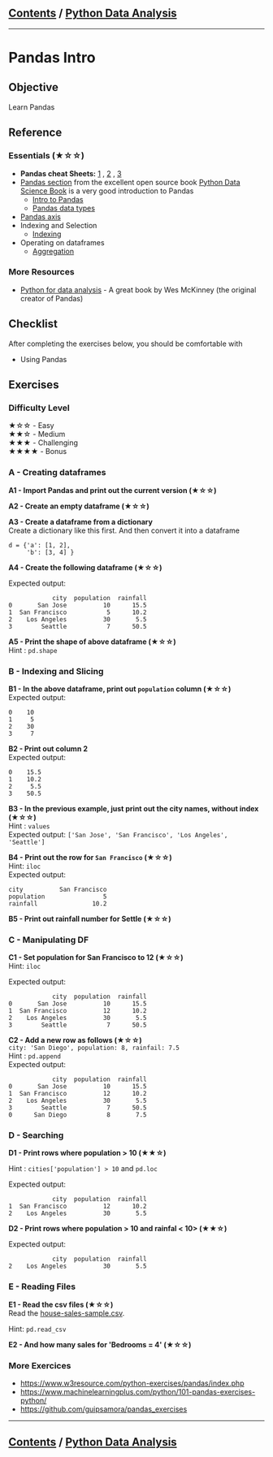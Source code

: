 <link rel='stylesheet' href='../assets/css/main.css'/>

## [Contents](../contents.md) / [Python Data Analysis](0-README.md)

---

# Pandas Intro

## Objective

Learn Pandas

## Reference

### Essentials (★☆☆)

- **Pandas cheat Sheets:** [1](https://pandas.pydata.org/Pandas_Cheat_Sheet.pdf) ,  [2](http://datacamp-community-prod.s3.amazonaws.com/dbed353d-2757-4617-8206-8767ab379ab3) , [3](https://drive.google.com/file/d/1UHK8wtWbADvHKXFC937IS6MTnlSZC_zB/view)
- [Pandas section](https://jakevdp.github.io/PythonDataScienceHandbook/03.00-introduction-to-pandas.html) from the excellent open source book [Python Data Science Book](https://jakevdp.github.io/PythonDataScienceHandbook/index.html) is a very good introduction to Pandas
  - [Intro to Pandas](https://jakevdp.github.io/PythonDataScienceHandbook/03.00-introduction-to-pandas.html)
  - [Pandas data types](https://jakevdp.github.io/PythonDataScienceHandbook/03.01-introducing-pandas-objects.html)
- [Pandas axis](https://www.geeksforgeeks.org/python-pandas-dataframe-axes/)
- Indexing and Selection
  - [Indexing](https://jakevdp.github.io/PythonDataScienceHandbook/03.01-introducing-pandas-objects.html)
- Operating on dataframes
  - [Aggregation](https://jakevdp.github.io/PythonDataScienceHandbook/03.08-aggregation-and-grouping.html)


### More Resources

- [Python for data analysis](https://www.oreilly.com/library/view/python-for-data/9781449323592/) - A great book by Wes McKinney  (the original creator of Pandas)

## Checklist

After completing the exercises below, you should be comfortable with

- Using Pandas

## Exercises

### Difficulty Level

★☆☆  - Easy  
★★☆  - Medium  
★★★  - Challenging  
★★★★ - Bonus

### A - Creating dataframes

**A1 - Import Pandas and print out the current version (★☆☆)**

**A2 - Create an empty dataframe (★☆☆)**  

**A3 - Create a dataframe from a dictionary**  
Create a dictionary like this first.  And then convert it into a dataframe
```text
d = {'a': [1, 2],
     'b': [3, 4] }
```

**A4 - Create the following dataframe (★☆☆)** 

Expected output:

```text
            city  population  rainfall
0       San Jose          10      15.5
1  San Francisco           5      10.2
2    Los Angeles          30       5.5
3        Seattle           7      50.5
```

**A5 - Print the shape of above dataframe (★☆☆)**  
Hint : `pd.shape`

### B - Indexing and Slicing

**B1 - In the above dataframe, print out `population` column (★☆☆)**  
Expected output:

```text
0    10
1     5
2    30
3     7
```

**B2 - Print out column 2**   
Expected output:

```text
0    15.5
1    10.2
2     5.5
3    50.5
```

**B3 - In the previous example, just print out the city names, without index (★☆☆)**  
Hint : `values`  
Expected output:   `['San Jose', 'San Francisco', 'Los Angeles', 'Seattle']`

**B4 - Print out the row for `San Francisco` (★☆☆)**  
Hint: `iloc`  
Expected output:

```text
city          San Francisco
population                5
rainfall               10.2
```

**B5 - Print out rainfall number for Settle (★☆☆)**

### C - Manipulating DF

**C1 - Set population  for San Francisco  to 12 (★☆☆)**  
Hint: `iloc`  

Expected output:  

```text
            city  population  rainfall
0       San Jose          10      15.5
1  San Francisco          12      10.2
2    Los Angeles          30       5.5
3        Seattle           7      50.5
```

**C2 - Add a new row as follows (★☆☆)**  
`city: 'San Diego', population: 8, rainfail: 7.5`  
Hint : `pd.append`  
Expected output:

```text
            city  population  rainfall
0       San Jose          10      15.5
1  San Francisco          12      10.2
2    Los Angeles          30       5.5
3        Seattle           7      50.5
0      San Diego           8       7.5
```

### D - Searching

**D1 - Print rows where population > 10 (★★☆)**  

Hint : `cities['population'] > 10`  and `pd.loc`

Expected output:

```text
            city  population  rainfall
1  San Francisco          12      10.2
2    Los Angeles          30       5.5
```

**D2 - Print rows where population > 10 and rainfal < 10> (★★☆)**  

Expected output:

```text
            city  population  rainfall
2    Los Angeles          30       5.5
```

### E - Reading Files

**E1 - Read the csv files (★☆☆)**  
Read the [house-sales-sample.csv](https://elephantscale-public.s3.amazonaws.com/data/house-prices/house-sales-sample.csv).   

Hint: `pd.read_csv`

**E2 - And how many sales for 'Bedrooms = 4' (★☆☆)**

### More Exercices

- https://www.w3resource.com/python-exercises/pandas/index.php
- https://www.machinelearningplus.com/python/101-pandas-exercises-python/
- https://github.com/guipsamora/pandas_exercises




---

## [Contents](../contents.md) / [Python Data Analysis](0-README.md)
